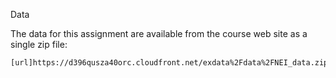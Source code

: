 Data

The data for this assignment are available from the course web site as a single zip file:

    [url]https://d396qusza40orc.cloudfront.net/exdata%2Fdata%2FNEI_data.zip[/url]
